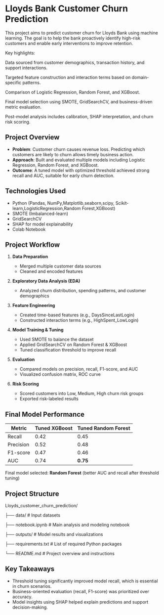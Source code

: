 # Lloyds Bank Customer Churn Prediction

This project aims to predict customer churn for Lloyds Bank using machine learning. The goal is to help the bank proactively identify high-risk customers and enable early interventions to improve retention.

Key highlights:

Data sourced from customer demographics, transaction history, and support interactions.

Targeted feature construction and interaction terms based on domain-specific patterns.

Comparison of Logistic Regression, Random Forest, and XGBoost.

Final model selection using SMOTE, GridSearchCV, and business-driven metric evaluation.

Post-model analysis includes calibration, SHAP interpretation, and churn risk scoring.

## Project Overview

- **Problem**: Customer churn causes revenue loss. Predicting which customers are likely to churn allows timely business action.
- **Approach**: Built and evaluated multiple models including Logistic Regression, Random Forest, and XGBoost.
- **Outcome**: A tuned model with optimized threshold achieved strong recall and AUC, suitable for early churn detection.

## Technologies Used
- Python (Pandas, NumPy,Matplotlib,seaborn,scipy, Scikit-learn,LogisticRegression,Random Forest,XGBoost)
- SMOTE (Imbalanced-learn)
- GridSearchCV
- SHAP for model explainability
- Colab Notebook

## Project Workflow

1. **Data Preparation**  
   - Merged multiple customer data sources  
   - Cleaned and encoded features

2. **Exploratory Data Analysis (EDA)**  
   - Analyzed churn distribution, spending patterns, and customer demographics

3. **Feature Engineering**  
   - Created time-based features (e.g., DaysSinceLastLogin)  
   - Constructed interaction terms (e.g., HighSpent_LowLogin)

4. **Model Training & Tuning**  
   - Used SMOTE to balance the dataset  
   - Applied GridSearchCV on Random Forest & XGBoost  
   - Tuned classification threshold to improve recall

5. **Evaluation**  
   - Compared models on precision, recall, F1-score, and AUC  
   - Visualized confusion matrix, ROC curve

6. **Risk Scoring**  
   - Scored customers into Low, Medium, High churn risk groups  
   - Exported risk-labeled results

## Final Model Performance

| Metric      | Tuned XGBoost | Tuned Random Forest |
|-------------|---------------|---------------------|
| Recall      | 0.42          | 0.45                |
| Precision   | 0.52          | 0.48                |
| F1-score    | 0.47          | 0.46                |
| AUC         | 0.74          | **0.75**            |

Final model selected: **Random Forest** (better AUC and recall after threshold tuning)

## Project Structure

Lloyds_customer_churn_prediction/

├── data/ # Input datasets 

├── notebook.ipynb # Main analysis and modeling notebook

├── outputs/ # Model results and visualizations

├── requirements.txt # List of required Python packages

└── README.md # Project overview and instructions

## Key Takeaways

- Threshold tuning significantly improved model recall, which is essential in churn scenarios.
- Business-oriented evaluation (recall, F1-score) was prioritized over accuracy.
- Model insights using SHAP helped explain predictions and support decision-making.




